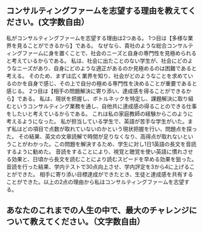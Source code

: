 ## コンサルティングファームを志望する理由を教えてください。(文字数自由）
私がコンサルティングファームを志望する理由は2つある。
1つ目は【多様な業界を見ることができるから】である。
なぜなら、貴社のような総合コンサルティングファームに身を置くことで、社会のニーズと自身の専門性を見極められると考えているからである。
私は、社会に出たことのない学生が、社会にどのようなニーズがあり、自身にどのような適正があるのか見極めるのは困難であると考える。
そのため、まずは広く業界を知り、社会がどのようなことを求めているのかを自身で感じ、その上で自分の極める専門性を決めることが重要であると感じる。
2つ目は【相手の問題解決に寄り添い、達成感を得ることができるから】である。
私は、現状を把握し、ボトルネックを特定し、課題解決に取り組むというコンサルティング業務を通し、自他共に達成感の得ることのできる仕事をしたいと考えているからである。
これは私の家庭教師の経験からこのように考えるようになった。
私が担当している学生で、英語が苦手な学生がいた。まず私はどの項目で点数が取れていないのかという現状把握を行い、問題点を探った。
その結果、英文の文章読解で時間が足りなくなり、高得点が取れないということがわかった。この問題を解決するため、学生に対し1日1英語の長文を音読するように勧めた。
音読をすることにより、視覚と聴覚を使い英語に慣れさせる効果と、日頃から長文を読むことにより読むスピードを早める効果を狙った。
音読を行った結果、学内テストで30点向上させ、学内評定を3から4に上げることができた。
相手に寄り添い目標達成ができたとき、生徒と達成感を共有することができた。以上の2点の理由から私はコンサルティングファームを志望する。

## あなたのこれまでの人生の中で、最大のチャレンジについて教えてください。（文字数自由）
